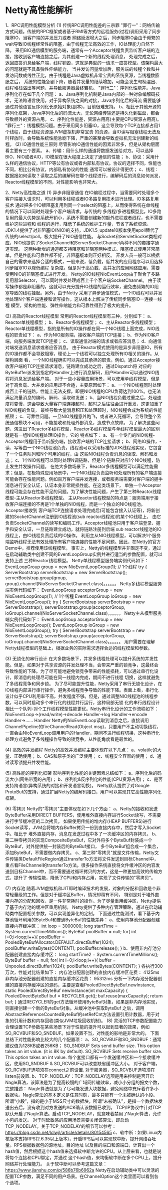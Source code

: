 # Netty高性能解析

1、RPC调用性能模型分析
   (1) 传统RPC调用性能差的三宗罪
   "罪行一"：网络传输方式问题。传统的RPC框架或者基于RMI等方式的远程服务(过程)调用采用了同步阻塞IO，当客户端的并发压力或者
网络延迟增大之后，同步阻塞IO会由于频繁的wait导致IO线程经常性的阻塞，由于线程无法高效的工作，IO处理能力自然下降。
   采用BIO通信模型的服务端，通常有一个Acceptor线程负责监听客户端的连接，接收到客户端连接之后，为其创建一个新的线程处理消息，
处理完成之后，返回应答消息给客户端，线程销毁，这就是典型的一请求一应答模型。该架构最大的问题就是不具备弹性伸缩能力，
当并发访问量增加后，服务端的线程个数和并发访问数成线性正比，由于线程是Java虚拟机非常宝贵的系统资源，当线程数膨胀之后，
系统的性能急剧下降，随着并发量的继续增加，可能会发生句柄溢出、线程堆栈溢出等问题，并导致服务器最终宕机。
   "罪行二"：序列化性能差。Java序列化存在如下几个问题：
   a、Java序列化机制是Java内部的一种对象编解码技术，无法跨语言使用。对于异构系统之间的对接，Java序列化后的码流
需要能够通过其他语言反序列化长原始对象(副本)，目前很难支持。
   b、相比于其他开源的序列化框架，Java序列化后的码流太大，无论网络传输还是持久化到磁盘，都会导致额外的资源占用。
   c、序列化性能差，资源占用高(主要是CPU资源占用高)。
   "罪行三"：线程模型问题。由于采用同步阻塞IO，这会导致每个TCP连接都占用1个线程，由于线程资源是JVM虚拟机非常宝贵
的资源，当IO读写阻塞线程无法及时释放时，会导致系统性能急剧下降，严重的甚至会导致虚拟机无法创建新的线程。
   (2) IO通信性能三原则
   尽管影响IO通信性能的因素非常多，但是从架构层面看主要有三个要素。
   a、传输：用什么样的通道将数据发送给对方。可以选择BIO、NIO或者AIO，IO模型在很大程度上决定了通信的性能；
   b、协议：采用什么样的通信协议，HTTP等公有协议或者内部私有协议。协议的选择不同，性能也不同。相比公有协议，内部私有协议的性能
通常可以被设计得更优；
   c、线程：数据报如何读取？读取之后的编解码在哪个线程进行，编解码后的消息如何派发，Reactor线程模型的不同，对性能影响也非常大。

2、Netty高性能之道
   (1) 异步非阻塞通信
   在IO编程过程中，当需要同时处理多个客户端接入请求时，可以利用多线程或者IO多路复用技术进行处理。IO多路复用技术
通过把多个IO额阻塞复用到同一个select的阻塞上，从而使得系统在单线程的情况下可以同时处理多个客户端请求。与传统的
多线程/多进程模型比，IO多路复用的最大优势是系统开销小，系统不需要创建新的额外进程或者线程，也不需要维护这些进程和
线程的运行，降低了系统的维护工作量，节省了系统资源。
   JDK1.4提供了对非阻塞IO(NIO)的支持，JDK1.5_update10版本使用epoll替代了传统的select/poll，极大提升了NIO通信性能。
   与Socket和ServletSocket类相对应，NIO也提供了SocketChannel和ServerSocketChannel两种不同的套接字通道实现。
这两种新增的通道都支持阻塞和非阻塞两种模式。阻塞模式使用非常简单，但是性能和可靠性都不好，非阻塞版本则正好相反。
开发人员一般可以根据自己的需求来选择合适的模式，一般来说，低负载，低并发的应用程序可以用选择同步阻塞IO以降低编程
复杂度。但是对于高负载、高并发的应用网络应用，需要使用NIO的非阻塞模式进行开发。
   Netty的IO线程NioEventLoop由于聚合了多路复用器Selector， 可以同时并发处理成百上千个客户端SocketChannel。
由于读写操作都是非阻塞的，这就可以充分提升IO线程的运行效率，避免由频繁的IO阻塞导致的线程挂起。另外，由于Netty
采用了异步通信模式，一个IO线程可以并发地处理N个客户端连接和读写操作，这从根本上解决了传统同步阻塞IO一连接一线程
模型，架构的性能、弹性伸缩能力和可靠性得到了极大的提升。

   (2) 高效的Reactor线程模型
   常用的Reactor线程模型有三种，分别如下：
   a、Reactor单线程模型；
   b、Reactor多线程模型；
   c、主从Reactor多线程模型；
   Reactor单线程模型，指的是所有的IO操作都在同一个NIO线程上面完成，NIO线程的职责如下：
   a、作为NIO服务端，接收客户端的TCP连接；
   b、作为NIO客户端，向服务端发起TCP连接；
   c、读取通信对端的请求或者应答消息；
   d、向通信对端发送消息请求或者应答消息。
   由于Reactor模式使用的是异步非阻塞IO，所有的IO操作都不会导致阻塞，理论上一个线程可以独立处理所有IO相关的操作。从架构层面
看，一个NIO线程确实可以完成其承担的职责。例如，通过Acceptor接收客户端的TCP连接请求消息，链路建立成功之后，通过Dispatch将
对应的ByteBuffer派发到指定的Handler上进行消息解码，用户Handler可以通过NIO线程将消息发送给客户端。
   对于一些小容量应用场景，可以使用单线程模型，但是对于高负载、大并发的应用却不合适，主要原因如下：
   a、一个NIO线程同时处理成百上千的链路，性能上无法支撑。即便NIO线程的CPU负荷达到100%。也无法满足海量消息的编码，解码、读取和发送；
   b、当NIO线程负载过重之后，处理速度将变慢，这会导致大量客户端连接超时，超时之后往往会进行重发，这更加重了NIO线程的负载，
最终导致大量消息积压和处理超时，NIO线程会成为系统的性能瓶颈；
   c、可靠性问题。一旦NIO线程意外跑飞，或者进入死循环，会导致整个系统通信模块不可用，不能接收和处理外部消息，造成节点故障。
   为了解决这些问题，演进出了Reactor多线程模型，Reactor多线程模型与单线程模型最大的区别就是有一组NIO线程处理IO操作，它的
特点如下：
   a、有一个专门的NIO线程-Acceptor线程用于监听服务端，接收客户端的TCP连接请求；
   b、网络IO操作，-读、写等由一个NIO线程池负责，线程池可以采用标准的JDK线程池实现，它包含了一个任务队列和N个可用的线程，由
这些NIO线程负责消息的读取、解码和发送；
   c、1个NIO线程可以同时处理N调链路，但是1个链路只对应1个NIO线程，防止发生并发操作问题。
   在绝大多数场景下，Reactor多线程模型可以满足性能需求；但是，在极特殊应用场景中，一个NIO线程负责监听和处理所有的客户端连接
可能会存在性能问题。例如百万客户端并发连接，或者服务端需要对客户端的握手消息进行安全认证，认证本身非常耗损性能。在这类场景下，
单独一个Acceptor线程可能会存在性能不足的问题。为了解决性能问题，产生了第三种Reactor线程模型-主从Reactor多线程模型。
    主从Reactor线程模型的特点是：服务端用于接收客户端连接的不再是1个单独的NIO线程，而是一个独立的NIO线程池。Acceptor接收到
客户端TCP连接请求处理完成后(可能包含接入认证等)，将新创建的SocketChannel注册到IO线程池(sub reactor线程池)的某个IO线程上，
由它负责SocketChannel的读写和编码工作。Acceptor线程池只用于客户端登录、握手和安全认证，一旦链路建立成功，就将链路注册到后端
sub reactor线程池的IO线程上，由IO线程负责后续的IO操作。
    利用主从NIO线程模型，可以解决1个服务端监听线程无法有效处理所有客户端连接的性能不足问题。因此，在Netty的官方Demo中，推荐使用该线程模型。
    事实上，Netty的线程模型并非固定不变，通过在启动辅助类中创建不同的EventLoopGroup实例并进行适当的参数配置，就可以支持上述
三种Reactor线程模型。
    Netty单线程模型服务端实例代码如下：
    EventLoopGroup group = new NioEventLoopGroup(1); // 1个线程
        try {
          ServerBootstrap serverBootstrap = new ServerBootstrap();
          serverBootstrap.group(group, group).channel(NioServerSocketChannel.class)。。。。。。
    Netty多线程模型服务端实例代码如下：
    EventLoopGroup acceptorGroup = new NioEventLoopGroup(1); // 1个线程
    EventLoopGroup ioGroup = new NioEventLoopGroup();
                try {
                  ServerBootstrap serverBootstrap = new ServerBootstrap();
                  serverBootstrap.group(acceptorGroup, ioGroup).channel(NioServerSocketChannel.class)。。。。。。
    Netty主从模型服务端实例代码如下：
    EventLoopGroup acceptorGroup = new NioEventLoopGroup();
    EventLoopGroup ioGroup = new NioEventLoopGroup();
            try {
              ServerBootstrap serverBootstrap = new ServerBootstrap();
              serverBootstrap.group(acceptorGroup, ioGroup).channel(NioServerSocketChannel.class)。。。。。。
          用户需要在理解Netty线程模型的基础上，根据业务的实际需求选择合适的线程模型和参数。
          
   (3) 无锁化的串行设计
   在大多数场景下，并发多线程处理可以提升系统的并发性能。但是，如果对于共享资源的并发处理不当，会带来严重的锁竞争，这最终会
导致性能的下降。为了尽可能地避免锁竞争带来的性能损耗，可以通过串行化设计，即消息的处理尽可能在同一线程内完成，期间不进行线程
切换，这样就避免了多线程竞争和同步锁。
   为了尽可能提升性能，Netty采用了串行无锁化设计，在IO线程内部进行串行操作，避免多线程竞争导致的性能下降。表面上看，串行化
设计似乎CPU利用率不高，并发程度不够。但是，通过调整NIO线程池的线程参数，可以同时启动多个串行化的线程并行运行，这种局部无锁
化的串行线程设计相比一个队列-对个工作线程模型性能更优。Netty串行化设计的工作流程如下：
NioEventLoop->(read/write)->decode Handler->log Handler->encode Handler->...... Handler
   Netty的NioEventLoop读取到消息之后，直接调用ChannelPipeline的fireChannelRead(Object msg)，只要用户不主动切换线程，
一直会由NioEventLoop调用用户的Handler，期间不进行线程切换，这种串行化处理方式避免了多线程操作导致的锁竞争，从性能角度看是最优的。
    
   (4) 高效的并发编程
   Netty的高效并发编程主要体现在以下几点：
   a、volatile的大量、正确使用；
   b、CAS和原子类的广泛使用；
   c、线程安全容器的使用；
   d、通过读写锁提升并发性能。
   
   (5) 高性能的序列化框架
   影响序列化性能的关键因素总结如下：
   a、序列化后的码流大小(网络带宽的占用)；
   b、序列化&反序列化的性能(CPU资源占用)；
   c、是否支持跨语言(异构系统的对接和开发语言切换)。
   Netty默认提供了对Google ProtoBuf的支持，通过扩展Netty的编解码接口，用户可以实现其它高性能序列化框架。
   
   (6) 零拷贝
   Netty的"零拷贝"主要体现在如下几个方面：
   a、Netty的接收和发送ByteBuffer采用DIRECT BUFFERS，使用堆外直接内存进行Socket读写，不需要进行字节缓冲区的二次拷贝。
如果使用传统的堆内存(HEAP BUFFERS)进行Socket读写，JVM会将堆内存Buffer拷贝一份到直接内存中，然后才写入Socket中。相比于
堆外直接内存，消息在发送过程中多了一次缓冲区的内存拷贝。
   b、第二种零拷贝的实现CompositeByteBuf，它对外将多个ByteBuf封装成一个ByteBuf，对外提供统一封装后的ByteBuf接口，
多个ByteBuf组合成一个集合，添加ByteBuf，不需要做内存拷贝。
   c、第三种"零拷贝"就是文件传输，Netty文件传输类DefaultFileRegion通过transferTo方法将文件发送到目标Channel中，
重点看FileChannel的transferTo方法。很多操作系统直接将文件缓冲区的内容发送到目标Channel中，而不需要通过循环拷贝的方式，这是一种更加高效的传输方式，提升了
传输性能，降低了CPU和内存占用，实现了文件传输的"零拷贝"。

   (7) 内存池
   随着JVM虚拟机和JIT即时编译技术的发展，对象的分配和回收是个非常轻量级的工作。但是对于缓冲区Buffer，情况却稍有不同，
特别是对于堆外直接内存的分配和回收，是一件非常耗时的操作。为了尽量重用缓冲区，Netty提供了基于内存池的缓冲区重用机制。
   Netty提供了多种内存管理策略，通过在启动辅助类中配置相关参数，可以实现差异化的定制。
   下面通过性能测试，看下基于内存池循环利用的ByteBuf和普通ByteBuf的性能差异：
   a、使用内存池分配器创建直接内存缓冲区：
   int loop = 3000000;
   long startTime  = System.currentTimeMillions();
   ByteBuf poolBuffer = null;
   for( int i=0;i<loop;i++){
       poolBuffer = PooledByteBufAllocator.DEFAULT.directBuffer(1024);
       poolBuffer.writeBytes(CONTENT);
       poolBuffer.release();
   }
   b、使用非内存池分配器创建直接内存缓冲区：
   long startTime2  = System.currentTimeMillions();
   ByteBuf buffer = null;
      for( int i=0;i<loop;i++){
          buffer = Unpooled.directBuffer(1024);
          poolBuffer.writeBytes(CONTENT);
      }
   各执行300万次，性能对比结果如下：
   内存池分配器创建的直接内存缓冲区花费： 4125ms
   非内存池分配器创建的直接内存缓冲区花费： 95312ms
   分析一下内存池分配器创建的直接内存缓冲区的源码，主要是查看PooledDirectByteBuf.newInstance,
   static PooledDirectByteBuf newInstance(int maxCapacity) {
           PooledDirectByteBuf buf = RECYCLER.get();
           buf.reuse(maxCapacity);
           return buf;
       }
   通过RECYCLER的get方法循环使用ByteBuf对象，如果是非内存池实现，则直接创建一个新的ByteBuf对象。从缓冲池中获取ByteBuf
之后，调用AbstractReferenceCountedByteBuf的setRefCnt方法设置引用计数器，用于对象的引用计数和内存回收(类似JVM垃圾回收机制)。
   (8) 灵活的TCP参数配置能力
   合理设置TCP参数在某些场景下对于性能的提升可以起到显著的效果，例如SO_RCVBUF和SO_SNDBUF。如果设置不当，对性能的影响是非常大的。
   下面总结下对性能影响比较大的几个配置项：
   a、SO_RCVBUF和SO_SNDBUF：通常建议值为128KB或者256KB；
   SO_SNDBUF
   Sets send buffer size. This option takes an int value. (it is 8K by default).
   SO_RCVBUF
   Sets receive buffer size. This option takes an int value.
   每个套接口都有一个发送缓冲区和一个接收缓冲区，使用SO_SNDBUF & SO_RCVBUF可以改变缺省缓冲区大小。
   对于客户端，SO_RCVBUF选项须在connect之前设置.
   对于服务器，SO_RCVBUF选项须在listen前设置.
   b、TCP_NODELAY：TCP_NODELAY选项是用来控制是否开启Nagle算法，该算法是为了提高较慢的广域网传输效率，减小小分组的报文个数，完整描述：
   Nagle算法就是为了尽可能发送大块数据，避免网络中充斥着许多小数据块。Nagle算法的基本定义是任意时刻，最多只能有一个未被确认的小段。 
所谓“小段”，指的是小于MSS尺寸的数据块，所谓“未被确认”，是指一个数据块发送出去后，没有收到对方发送的ACK确认该数据已收到。
   TCP/IP协议中针对TCP默认开启了Nagle算法。启动TCP_NODELAY，就意味着禁用了Nagle算法，允许小包的发送。
   对于时延敏感的应用场景需要关闭该算法，即启动TCP_NODELAY。关于TCP_NODELAY的细节可以参考：https://blog.csdn.net/lclwjl/article/details/80154565
   c、软中断：如果Linux内核版本支持RPS(2.6.35以上版本)，开启RPS后可以实现软中断，提升网络吞吐量。RPS根据数据包的源地址，目的地址
以及目的端口和源端口，计算出一个hash值，然后根据这个hash值来选择软中断允许的CPU。从上层来看，也就是说将每个连接和CPU绑定，并通过
这个hash值，来均衡软中断在多个CPU上，提升网络并行处理能力。
   关于软中断可以参考这篇文章：https://www.jianshu.com/p/586b76b6962a
   Netty在启动辅助类中可以灵活的配置TCP参数，满足不同的用户场景。在ChannelOption这个类里面可以看到各个选项。